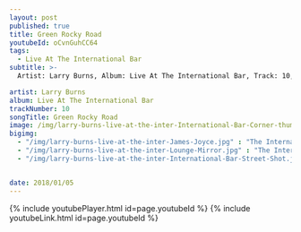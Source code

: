 ```yaml
---
layout: post
published: true
title: Green Rocky Road
youtubeId: oCvnGuhCC64
tags:
  - Live At The International Bar
subtitle: >-
  Artist: Larry Burns, Album: Live At The International Bar, Track: 10, Title: Green Rocky Road

artist: Larry Burns
album: Live At The International Bar
trackNumber: 10
songTitle: Green Rocky Road
image: /img/larry-burns-live-at-the-inter-International-Bar-Corner-thum.jpg
bigimg:
  - "/img/larry-burns-live-at-the-inter-James-Joyce.jpg" : "The International Bar https://www.facebook.com/internationalbardublin/"
  - "/img/larry-burns-live-at-the-inter-Lounge-Mirror.jpg" : "The International Bar https://www.facebook.com/internationalbardublin/"
  - "/img/larry-burns-live-at-the-inter-International-Bar-Street-Shot.jpg" : "The International Bar https://www.facebook.com/internationalbardublin/"


date: 2018/01/05
---
```

{% include youtubePlayer.html id=page.youtubeId %}
{% include youtubeLink.html id=page.youtubeId %}
